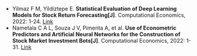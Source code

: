 * Yilmaz F M, Yildiztepe E. <b>Statistical Evaluation of Deep Learning Models for Stock Return Forecasting[J]</b>. Computational Economics, 2022: 1-24. [Link](https://link.springer.com/article/10.1007/s10614-022-10338-3)
* Nametala C A L, Souza J V, Pimenta A, et al. <b>Use of Econometric Predictors and Artificial Neural Networks for the Construction of Stock Market Investment Bots[J]</b>. Computational Economics, 2022: 1-31. [Link](https://link.springer.com/article/10.1007/s10614-021-10228-0)